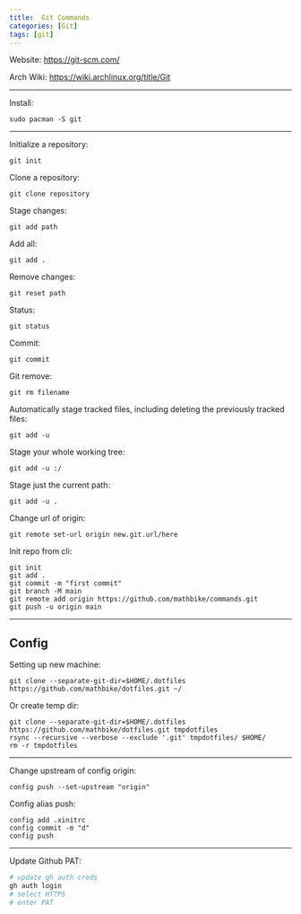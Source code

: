 ```yaml
---
title:  Git Commands
categories: [Git]
tags: [git]
---
```


Website:
<a href="https://git-scm.com/" target="_blank">https://git-scm.com/</a>

Arch Wiki:
<a href="https://wiki.archlinux.org/title/Git" target="_blank">https://wiki.archlinux.org/title/Git</a>

---

Install:
```terminal
sudo pacman -S git
```

---

Initialize a repository:
```terminal
git init
```

Clone a repository:
```terminal
git clone repository
```

Stage changes:
```terminal
git add path
```

Add all:
```terminal
git add .
```

Remove changes:
```terminal
git reset path
```

Status:
```terminal
git status
```

Commit:
```terminal
git commit
```

Git remove:
```terminal
git rm filename
```

Automatically stage tracked files, including deleting the previously tracked files:
```terminal
git add -u
```

Stage your whole working tree:
```terminal
git add -u :/
```

Stage just the current path:
```terminal
git add -u .
```

Change url of origin:
```terminal
git remote set-url origin new.git.url/here
```

Init repo from cli:
```terminal
git init
git add .
git commit -m "first commit"
git branch -M main
git remote add origin https://github.com/mathbike/commands.git
git push -u origin main
```

---

## Config

Setting up new machine:
```terminal
git clone --separate-git-dir=$HOME/.dotfiles https://github.com/mathbike/dotfiles.git ~/
```

Or create temp dir:
```terminal
git clone --separate-git-dir=$HOME/.dotfiles https://github.com/mathbike/dotfiles.git tmpdotfiles
rsync --recursive --verbose --exclude '.git' tmpdotfiles/ $HOME/
rm -r tmpdotfiles
```

---

Change upstream of config origin:
```terminal
config push --set-upstream "origin"
```

Config alias push:
```terminal
config add .xinitrc
config commit -m "d"
config push
```
---

Update Github PAT:
```sh
# update gh auth creds
gh auth login
# select HTTPS
# enter PAT
```